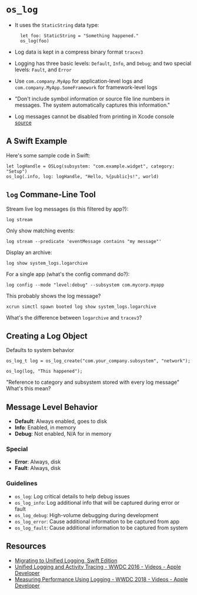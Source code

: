 # `os_log`


- It uses the `StaticString` data type:

		let foo: StaticString = "Something happened."
		os_log(foo)

- Log data is kept in a compress binary format `tracev3`
- Logging has three basic levels: `Default`, `Info`, and `Debug`; and two special levels: `Fault`, and `Error`
- Use `com.company.MyApp` for application-level logs and `com.company.MyApp.SomeFramework` for framework-level logs
- "Don't include symbol information or source file line numbers in messages. The system automatically captures this information."
- Log messages cannot be disabled from printing in Xcode console [source](https://stackoverflow.com/questions/41142848/how-do-you-disable-os-log-info-and-os-log-debug-messages-in-xcode-console?rq=1)
## A Swift Example

Here's some sample code in Swift:

	let logHandle = OSLog(subsystem: "com.example.widget", category: "Setup")
	os_log(.info, log: logHandle, "Hello, %{public}s!", world)

## `log` Commane-Line Tool

Stream live log messages (is this filtered by app?):

	log stream

Only show matching events:

	log stream --predicate 'eventMessage contains "my message"'

Display an archive:

	log show system_logs.logarchive

For a single app (what's the config command do?):

	log config --mode "level:debug" --subsystem com.mycorp.myapp

This probably shows the log message?

	xcrun simctl spawn booted log show system_logs.logarchive

What's the difference between `logarchive` and `tracev3`?

## Creating a Log Object

Defaults to system behavior

	os_log_t log = os_log_create("com.your_company.subsystem", "network");

	os_log(log, "This happened");

"Reference to category and subsystem stored with every log message" What's this mean?

## Message Level Behavior

- **Default**: Always enabled, goes to disk
- **Info**: Enabled, in memory
- **Debug**: Not enabled, N/A for in memory

### Special

- **Error**: Always, disk
- **Fault**: Always, disk

### Guidelines

- `os_log`: Log critical details to help debug issues
- `os_log_info`: Log additional info that will be captured during error or fault
- `os_log_debug`: High-volume debugging during development
- `os_log_error`: Cause additional information to be captured from app
- `os_log_fault`: Cause additional information to be captured from system

## Resources

- [Migrating to Unified Logging, Swift Edition](https://www.bignerdranch.com/blog/migrating-to-unified-logging-swift-edition/)
- [Unified Logging and Activity Tracing - WWDC 2016 - Videos - Apple Developer](https://developer.apple.com/videos/play/wwdc2016/721/)
- [Measuring Performance Using Logging - WWDC 2018 - Videos - Apple Developer](https://developer.apple.com/videos/play/wwdc2018/405/)
